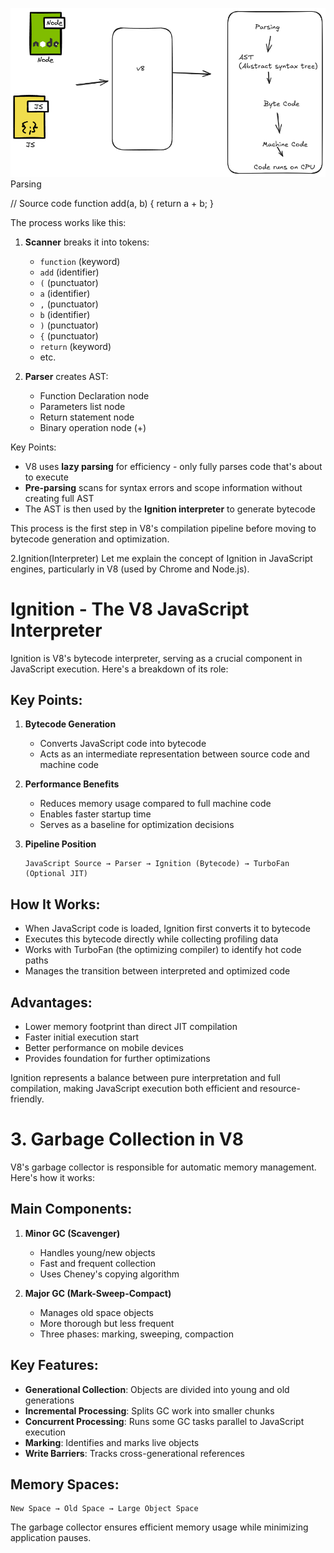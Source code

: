 ![alt text](image.png)
Parsing

// Source code
function add(a, b) {
    return a + b;
}

The process works like this:

1. **Scanner** breaks it into tokens:
   - `function` (keyword)
   - `add` (identifier)
   - `(` (punctuator)
   - `a` (identifier)
   - `,` (punctuator)
   - `b` (identifier)
   - `)` (punctuator)
   - `{` (punctuator)
   - `return` (keyword)
   - etc.

2. **Parser** creates AST:
   - Function Declaration node
   - Parameters list node
   - Return statement node
   - Binary operation node (+)

Key Points:
- V8 uses **lazy parsing** for efficiency - only fully parses code that's about to execute
- **Pre-parsing** scans for syntax errors and scope information without creating full AST
- The AST is then used by the **Ignition interpreter** to generate bytecode

This process is the first step in V8's compilation pipeline before moving to bytecode generation and optimization.

2.Ignition(Interpreter)
Let me explain the concept of Ignition in JavaScript engines, particularly in V8 (used by Chrome and Node.js).

# Ignition - The V8 JavaScript Interpreter

Ignition is V8's bytecode interpreter, serving as a crucial component in JavaScript execution. Here's a breakdown of its role:

## Key Points:

1. **Bytecode Generation**
   - Converts JavaScript code into bytecode
   - Acts as an intermediate representation between source code and machine code

2. **Performance Benefits**
   - Reduces memory usage compared to full machine code
   - Enables faster startup time
   - Serves as a baseline for optimization decisions

3. **Pipeline Position**
   ```text
   JavaScript Source → Parser → Ignition (Bytecode) → TurboFan (Optional JIT)
   ```

## How It Works:

- When JavaScript code is loaded, Ignition first converts it to bytecode
- Executes this bytecode directly while collecting profiling data
- Works with TurboFan (the optimizing compiler) to identify hot code paths
- Manages the transition between interpreted and optimized code

## Advantages:

- Lower memory footprint than direct JIT compilation
- Faster initial execution start
- Better performance on mobile devices
- Provides foundation for further optimizations

Ignition represents a balance between pure interpretation and full compilation, making JavaScript execution both efficient and resource-friendly.

# 3. Garbage Collection in V8

V8's garbage collector is responsible for automatic memory management. Here's how it works:

## Main Components:

1. **Minor GC (Scavenger)**
    - Handles young/new objects
    - Fast and frequent collection
    - Uses Cheney's copying algorithm

2. **Major GC (Mark-Sweep-Compact)**
    - Manages old space objects
    - More thorough but less frequent
    - Three phases: marking, sweeping, compaction

## Key Features:

- **Generational Collection**: Objects are divided into young and old generations
- **Incremental Processing**: Splits GC work into smaller chunks
- **Concurrent Processing**: Runs some GC tasks parallel to JavaScript execution
- **Marking**: Identifies and marks live objects
- **Write Barriers**: Tracks cross-generational references

## Memory Spaces:

```text
New Space → Old Space → Large Object Space
```

The garbage collector ensures efficient memory usage while minimizing application pauses.